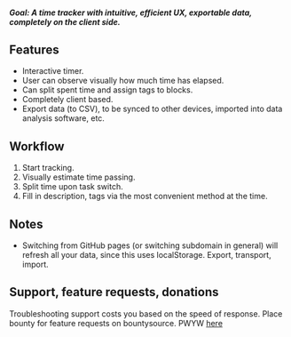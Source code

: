 ##### Goal: A time tracker with intuitive, efficient UX, exportable data, completely on the client side.

## Features
* Interactive timer.
* User can observe visually how much time has elapsed. 
* Can split spent time and assign tags to blocks.
* Completely client based.
* Export data (to CSV), to be synced to other devices, imported into data analysis software, etc. 

## Workflow
1. Start tracking.
2. Visually estimate time passing.
3. Split time upon task switch.
4. Fill in description, tags via the most convenient method at the time.

## Notes
* Switching from GitHub pages (or switching subdomain in general) will refresh all your data, since this uses localStorage. Export, transport, import.

## Support, feature requests, donations
Troubleshooting support costs you based on the speed of response.
Place bounty for feature requests on bountysource.
PWYW [here](snugghash.github.io/timeDiary/donate)

